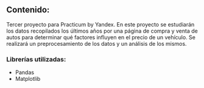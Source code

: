 ## Contenido:

Tercer proyecto para Practicum by Yandex. En este proyecto se estudiarán los datos recopilados los últimos años por una página de compra y venta de autos para determinar 
qué factores influyen en el precio de un vehículo. Se realizará un preprocesamiento de los datos y un análisis de los mismos.

### Librerías utilizadas:
- Pandas
- Matplotlib
